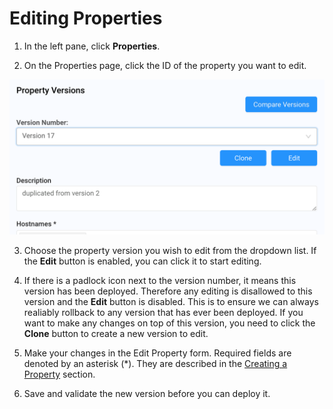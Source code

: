 
# Editing Properties

1. In the left pane, click **Properties**.

2. On the Properties page, click the ID of the property you want to edit.

<p align="center"><img src="/docs/resources/images/Edit Properties.png" alt="Upload Certificate Version" width="600"></p>

3. Choose the property version you wish to edit from the dropdown list. If the **Edit** button is enabled, you can click it to start editing.

4. If there is a padlock icon next to the version number, it means this version has been deployed. Therefore any editing is disallowed to this version and the **Edit** button is disabled. This is to ensure we can always realiably rollback to any version that has ever been deployed. If you want to make any changes on top of this version, you need to click the **Clone** button to create a new version to edit.

5. Make your changes in the Edit Property form. Required fields are denoted by an asterisk (\*). They are described in the [Creating a Property](creating-property.md) section.

6. Save and validate the new version before you can deploy it.
